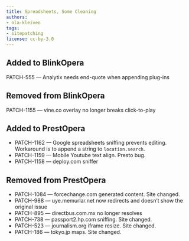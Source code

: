 ```yaml
---
title: Spreadsheets, Some Cleaning
authors:
- ola-kleiven
tags:
- sitepatching
license: cc-by-3.0
---
```


## Added to BlinkOpera

PATCH-555 — Analytix needs end-quote when appending plug-ins

## Removed from BlinkOpera

PATCH-1155 — vine.co overlay no longer breaks click-to-play

## Added to PrestOpera

- PATCH-1162 — Google spreadsheets sniffing prevents editing. Workaround is to append a string to `location.search`.
- PATCH-1159 — Mobile Youtube text align. Presto bug.
- PATCH-1158 — deploy.com sniffer

## Removed from PrestOpera

- PATCH-1084 — forcechange.com generated content. Site changed.
- PATCH-988 — uye.memurlar.net now redirects and doesn’t show the original issue
- PATCH-895 — directbus.com.mx no longer resolves
- PATCH-738 — passport2.hp.com sniffing. Site changed.
- PATCH-523 — journalism.org iframe resize. Site changed.
- PATCH-186 — tokyo.jp maps. Site changed.
